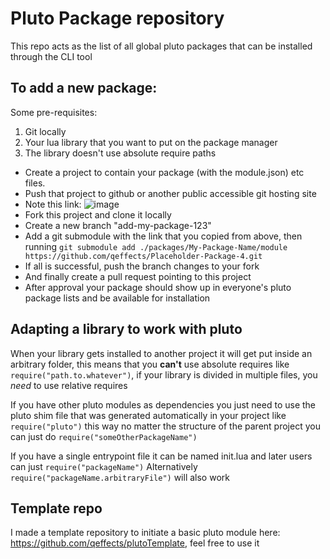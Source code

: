 # Pluto Package repository

This repo acts as the list of all global pluto packages that can be installed through the CLI tool

## To add a new package:

Some pre-requisites:
1. Git locally
2. Your lua library that you want to put on the package manager
3. The library doesn't use absolute require paths

- Create a project to contain your package (with the module.json) etc files.
- Push that project to github or another public accessible git hosting site
- Note this link:
![image](https://github.com/user-attachments/assets/f35e2e95-0b94-420f-af4b-7443f00c9c76)
- Fork this project and clone it locally
- Create a new branch "add-my-package-123"
- Add a git submodule with the link that you copied from above, then running `git submodule add ./packages/My-Package-Name/module https://github.com/qeffects/Placeholder-Package-4.git`
- If all is successful, push the branch changes to your fork
- And finally create a pull request pointing to this project
- After approval your package should show up in everyone's pluto package lists and be available for installation

## Adapting a library to work with pluto

When your library gets installed to another project it will get put inside an arbitrary folder, this means that you **can't**
use absolute requires like `require("path.to.whatever")`, if your library is divided in multiple files, you *need* to use relative requires

If you have other pluto modules as dependencies you just need to use the pluto shim file that was generated automatically in your project like `require("pluto")`
this way no matter the structure of the parent project you can just do `require("someOtherPackageName")`

If you have a single entrypoint file it can be named init.lua and later users can just `require("packageName")`
Alternatively `require("packageName.arbitraryFile")` will also work

## Template repo

I made a template repository to initiate a basic pluto module here: https://github.com/qeffects/plutoTemplate, feel free to use it
